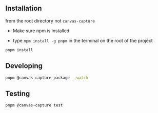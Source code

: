 ## Installation 

from the root directory not `canvas-capture`
- Make sure npm is installed

- type `npm install -g pnpm` in the terminal on the root of the project

```bash
pnpm install
```

## Developing

```bash
pnpm @canvas-capture package --watch
```

## Testing

```bash
pnpm @canvas-capture test
```
